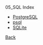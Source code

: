05_SQL Index

* [PostgreSQL](PostgreSQL.md)
* [psql](psql.md)
* [SQLite](SQLite.md)

[Back](./../index.md)